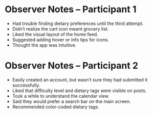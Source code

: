 # Observer Notes – Participant 1 

- Had trouble finding dietary preferences until the third attempt.
- Didn’t realize the cart icon meant grocery list.
- Liked the visual layout of the home feed.
- Suggested adding hover or info tips for icons.
- Thought the app was intuitive.


# Observer Notes – Participant 2 

- Easily created an account, but wasn’t sure they had submitted it successfully.
- Liked that difficulty level and dietary tags were visible on posts.
- Took a while to understand the calendar view.
- Said they would prefer a search bar on the main screen.
- Recommended color-coded dietary tags.